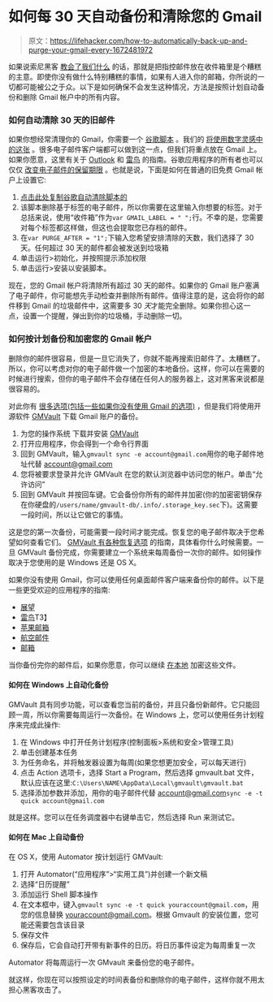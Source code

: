# 如何每 30 天自动备份和清除您的 Gmail

> 原文：<https://lifehacker.com/how-to-automatically-back-up-and-purge-your-gmail-every-1672481972>

如果说索尼黑客 [教会了我们什么](http://sonyhack.gawker.com/) 的话，那就是把指控邮件放在收件箱里是个糟糕的主意。即使你没有做什么特别糟糕的事情，如果有人进入你的邮箱，你所说的一切都可能被公之于众。以下是如何确保不会发生这种情况，方法是按照计划自动备份和删除 Gmail 帐户中的所有内容。



### 如何自动清除 30 天的旧邮件

如果你想经常清理你的 Gmail，你需要一个 [谷歌脚本](http://www.google.com/script/start/) 。我们的 [将使用数字灵感中的这张](http://www.labnol.org/internet/gmail-auto-purge/27605/) 。很多电子邮件客户端都可以做到这一点，但我们将重点放在 Gmail 上。如果你愿意，这里有关于 [Outlook](http://www.howto-outlook.com/downloads/backupscript.htm) 和 [雷鸟](http://www.howtogeek.com/howto/44791/how-to-backup-your-web-based-email-account-using-thunderbird/) 的指南。谷歌应用程序的所有者也可以仅仅 [改变电子邮件的保留期限](https://support.google.com/a/answer/151128?hl=en) 。也就是说，下面是如何在普通的旧免费 Gmail 帐户上设置它:

1.  [点击此处复制谷歌自动清除脚本的](https://script.google.com/d/1PF1irj2h7nIKvpFF6MpihNP9_-CBaUJvFSNd3E_xxWk8_jgvhvYP38qD/edit?newcopy=true)
2.  该脚本删除基于标签的电子邮件，所以你需要在这里输入你想要的标签。对于总括来说，使用“收件箱”作为`var GMAIL_LABEL = " ";`行。不幸的是，您需要对每个标签都这样做，但这也会提取您已存档的邮件。
3.  在`var PURGE_AFTER = "1";`下输入您希望安排清除的天数，我们选择了 30 天。任何超过 30 天的邮件都会被发送到垃圾箱
4.  单击运行>初始化，并按照提示添加权限
5.  单击运行>安装以安装脚本。

现在，您的 Gmail 帐户将清除所有超过 30 天的邮件。如果你的 Gmail 账户塞满了电子邮件，你可能想先手动检查并删除所有邮件。值得注意的是，这会将你的邮件移到 Gmail 的垃圾邮件中，这需要多 30 *天*才能完全删除。如果你担心这一点，设置一个提醒，弹出到你的垃圾桶，手动删除一切。

### 如何按计划备份和加密您的 Gmail 帐户

删除你的邮件很容易，但是一旦它消失了，你就不能再搜索旧邮件了。太糟糕了。所以，你可以考虑对你的电子邮件做一个加密的本地备份。这样，你可以在需要的时候进行搜索，但你的电子邮件不会存储在任何人的服务器上，这对黑客来说都是很容易的。

对此你有 [很多选项(包括一些如果你没有使用 Gmail 的选项)](https://lifehacker.com/how-can-i-save-all-my-emails-for-a-personal-backup-5990556) ，但是我们将使用开源软件 [GMVault](http://gmvault.org/) 下载 Gmail 账户的备份。

1.  为您的操作系统 下载并安装 [GMVault](http://gmvault.org/download.html)
2.  打开应用程序，你会得到一个命令行界面
3.  回到 GMVault，输入`gmvault sync -e account@gmail.com`用你的电子邮件地址代替 account@gmail.com
4.  您将被要求登录并允许 GMVault 在您的默认浏览器中访问您的帐户。单击“允许访问”
5.  回到 GMVault 并按回车键。它会备份你所有的邮件并加密(你的加密密钥保存在你硬盘的`/users/name/gmvault-db/.info/.storage_key.sec`下)。这需要一段时间，所以让它做它的事情。

这是您的第一次备份，可能需要一段时间才能完成。恢复您的电子邮件取决于您希望如何查看它们。 [GMVault 有各种恢复选项](http://gmvault.org/in_depth.html#restore) 的指南，具体看你什么时候需要。一旦 GMVault 备份完成，你需要建立一个系统来每周备份一次你的邮件。如何操作取决于您使用的是 Windows 还是 OS X。

如果你没有使用 Gmail，你可以使用任何桌面邮件客户端来备份你的邮件。以下是一些更受欢迎的应用程序的指南:

*   [展望](https://support.office.com/en-sg/article/Back-up-Outlook-data-with-the-Microsoft-Outlook-Personal-Folders-Backup-tool-7ef27bac-6088-4f03-a9f7-34165d885883)
*   [雷鸟](http://www.howtogeek.com/howto/44791/how-to-backup-your-web-based-email-account-using-thunderbird/)T3】
*   [苹果邮箱](http://support.apple.com/kb/PH14884)
*   [航空邮件](http://www.manula.com/manuals/airmail/airmail-manual-1-3/1.3/en/topic/exporting)
*   [邮箱](http://support.postbox-inc.com/hc/en-us/sections/200422230-Importing-Exporting-Email-Messages)

当你备份完你的邮件后，如果你愿意，你可以继续 [在本地](https://lifehacker.com/a-beginners-guide-to-encryption-what-it-is-and-how-to-1508196946) 加密这些文件。

#### 如何在 Windows 上自动化备份

GMVault 具有同步功能，可以查看您当前的备份，并且只备份新邮件。它只能回顾一周，所以你需要每周运行一次备份。在 Windows 上，您可以使用任务计划程序来完成此操作:

1.  在 Windows 中打开任务计划程序(控制面板>系统和安全>管理工具)
2.  单击创建基本任务
3.  为任务命名，并将触发器设置为每周(如果您想更加安全，可以每天进行)
4.  点击 Action 选项卡，选择 Start a Program，然后选择 gmvault.bat 文件，默认应该在这里:`C:\Users\NAME\AppData\Local\gmvault\gmvault.bat`
5.  选择添加参数并添加，用你的电子邮件代替 account@gmail.com`sync -e -t quick account@gmail.com`

就是这样。您可以在任务调度器中右键单击它，然后选择 Run 来测试它。

#### 如何在 Mac 上自动备份

在 OS X，使用 Automator 按计划运行 GMVault:

1.  打开 Automator(“应用程序”>“实用工具”)并创建一个新文稿
2.  选择“日历提醒”
3.  添加运行 Shell 脚本操作
4.  在文本框中，键入`gmvault sync -e -t quick youraccount@gmail.com`，用您的信息替换 youraccount@gmail.com。根据 Gmvault 的安装位置，您可能还需要包含该目录
5.  保存文件
6.  保存后，它会自动打开带有新事件的日历。将日历事件设定为每周重复一次

Automator 将每周运行一次 GMvault 来备份您的电子邮件。

就这样，你现在可以按照设定的时间表备份和删除你的电子邮件，这样你就不用太担心黑客攻击了。